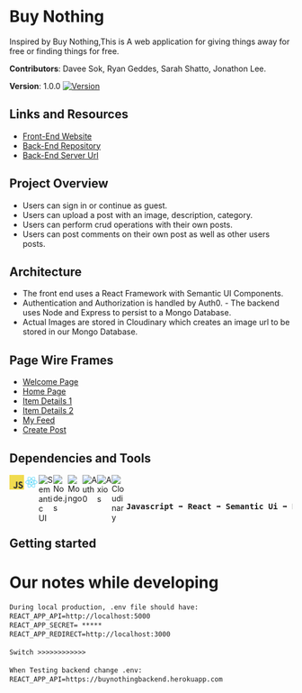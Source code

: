 # Buy Nothing

Inspired by Buy Nothing,This is A web application for giving things away for free or finding things for free.

**Contributors**: Davee Sok, Ryan Geddes, Sarah Shatto, Jonathon Lee.

**Version**: 1.0.0
[![Version](https://img.shields.io/badge/version-1.0.0-brightgreen.svg)](https://github.com/jonnyleealas/ohnologger)

## Links and Resources

- [Front-End Website](https://buynothing-frontend.netlify.app/main)
- [Back-End Repository](https://github.com/daveeS987/buy-nothing-backend)
- [Back-End Server Url](https://buynothingbackend.herokuapp.com/)

## Project Overview

- Users can sign in or continue as guest.
- Users can upload a post with an image, description, category.
- Users can perform crud operations with their own posts.
- Users can post comments on their own post as well as other users posts.

## Architecture

- The front end uses a React Framework with Semantic UI Components.
- Authentication and Authorization is handled by Auth0. - The backend uses Node and Express to persist to a Mongo Database.
- Actual Images are stored in Cloudinary which creates an image url to be stored in our Mongo Database.

## Page Wire Frames

- [Welcome Page](./assets/wireframe/1_Welcome.pdf)
- [Home Page](./assets/wireframe/2_Home.pdf)
- [Item Details 1](./assets/wireframe/2.5_ItemDetails.pdf)
- [Item Details 2](./assets/wireframe/2.75_ItemDetailsSelectUser.pdf)
- [My Feed](./assets/wireframe/3_MyFeed.pdf)
- [Create Post](./assets/wireframe/createPost.pdf)

## Dependencies and Tools

<img align="left" alt="JavaScript" width="26px" src="https://raw.githubusercontent.com/github/explore/80688e429a7d4ef2fca1e82350fe8e3517d3494d/topics/javascript/javascript.png"/>
<img align="left" alt="React" width="26px" src="https://raw.githubusercontent.com/github/explore/80688e429a7d4ef2fca1e82350fe8e3517d3494d/topics/react/react.png" />
<img  align="left"alt="Semantic UI" width="26px" src="./icons/semantic.png"/>
<img align="left" alt="Node.js" width="26px" src="https://external-content.duckduckgo.com/iu/?u=https%3A%2F%2Fwww.ict.social%2Fimages%2F5728%2Fnodejs_logo.png&f=1&nofb=1"/>
<img align="left" alt="Mongo" width="26px" src="https://external-content.duckduckgo.com/iu/?u=https%3A%2F%2Fcdn.iconscout.com%2Ficon%2Ffree%2Fpng-256%2Fmongodb-3-1175138.png&f=1&nofb=1"/>
<img align="left" alt="Auth0" width="26px" src="./icons/auth0-logo.png">
<img  align="left" alt="Axios" width="26px" src="./icons/axiosimage.png"/>
<img  align="left" alt="Cloudinary" width="26px" src="https://external-content.duckduckgo.com/iu/?u=https%3A%2F%2Fcloudinary-res.cloudinary.com%2Fimage%2Fupload%2Fc_scale%2Cfl_attachment%2Cw_500%2Fv1%2Flogo%2Ffor_white_bg%2Fcloudinary_icon_for_white_bg.png&f=1&nofb=1"/>

</br>
</br>
<pre>
<b>Javascript ➡ React ➡ Semantic Ui ➡ NodeJS ➡ MongoDB ➡ Auth0 ➡ Axios ➡ Cloudinary </b>

</pre>

## Getting started

#

# Our notes while developing

```
During local production, .env file should have:
REACT_APP_API=http://localhost:5000
REACT_APP_SECRET= *****
REACT_APP_REDIRECT=http://localhost:3000

Switch >>>>>>>>>>>>

When Testing backend change .env:
REACT_APP_API=https://buynothingbackend.herokuapp.com

```
